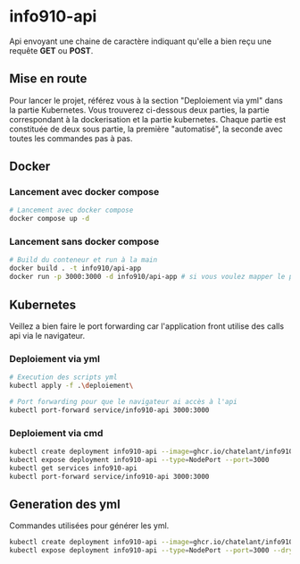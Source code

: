 # info910-api

Api envoyant une chaine de caractère indiquant qu'elle a bien reçu une requête **GET** ou **POST**.

## Mise en route

Pour lancer le projet, référez vous à la section "Deploiement via yml" dans la partie Kubernetes.
Vous trouverez ci-dessous deux parties, la partie correspondant à la dockerisation et la partie kubernetes.
Chaque partie est constituée de deux sous partie, la première "automatisé", la seconde avec toutes les commandes pas à pas.

## Docker

### Lancement avec docker compose
```bash
# Lancement avec docker compose
docker compose up -d
```
### Lancement sans docker compose
```bash
# Build du conteneur et run à la main
docker build . -t info910/api-app
docker run -p 3000:3000 -d info910/api-app # si vous voulez mapper le port
```

## Kubernetes

Veillez a bien faire le port forwarding car l'application front utilise des calls api via le navigateur.

### Deploiement via yml
```bash
# Execution des scripts yml
kubectl apply -f .\deploiement\

# Port forwarding pour que le navigateur ai accès à l'api
kubectl port-forward service/info910-api 3000:3000
```
### Deploiement via cmd
```bash
kubectl create deployment info910-api --image=ghcr.io/chatelant/info910-api:main
kubectl expose deployment info910-api --type=NodePort --port=3000
kubectl get services info910-api
kubectl port-forward service/info910-api 3000:3000
```

## Generation des yml
Commandes utilisées pour générer les yml.
```bash
kubectl create deployment info910-api --image=ghcr.io/chatelant/info910-api:main --dry-run=client -o yaml > .\deploiement\create.yml
kubectl expose deployment info910-api --type=NodePort --port=3000 --dry-run=client -o yaml > .\deploiement\serve.yml
```